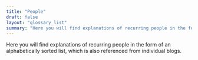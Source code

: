 ```yaml
---
title: "People"
draft: false
layout: "glossary_list"
summary: "Here you will find explanations of recurring people in the form of an alphabetically sorted list, which is also referenced from individual blogs."
---
```


Here you will find explanations of recurring people in the form of an alphabetically sorted list, which is also referenced from individual blogs.
